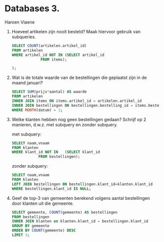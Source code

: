 Databases 3.
============

Haroen Viaene

1. Hoeveel artikelen zijn nooit besteld? Maak hiervoor gebruik van subqueries.

	```SQL
	SELECT COUNT(artikelen.artikel_id)
	FROM artikelen
	WHERE artikel_id NOT IN (SELECT artikel_id
				 FROM items);

	);
	```

2. Wat is de totale waarde van de bestellingen die geplaatst zijn in de maand januari?

	```SQL
	SELECT SUM(prijs*aantal) AS waarde
	FROM artikelen
	INNER JOIN items ON items.artikel_id = artikelen.artikel_id
	INNER JOIN bestellingen ON bestellingen.bestelling_id = items.bestelling_id
	WHERE MONTH(datum) = 1;
	```

3. Welke klanten hebben nog geen bestellingen gedaan? Schrijf op 2 manieren, d.w.z. met subquery en zonder subquery.

	met subquery:

	```SQL
	SELECT naam,vnaam
	FROM klanten
	WHERE klant_id NOT IN 	(SELECT klant_id
				FROM bestellingen);
	```

	zonder subquery:

	```SQL
	SELECT naam,vnaam
	FROM klanten
	LEFT JOIN bestellingen ON bestellingen.klant_id=klanten.klant_id
	WHERE bestellingen.klant_id IS NULL;
	```

4. Geef de top-3 van gemeenten berekend volgens aantal bestellingen door klanten uit die gemeente.

	```SQL
	SELECT gemeente, COUNT(gemeente) AS bestellingen
	FROM bestellingen
	INNER JOIN klanten on klanten.klant_id = bestellingen.klant_id
	GROUP BY gemeente
	ORDER BY COUNT(gemeente) DESC
	LIMIT 3;
	```
